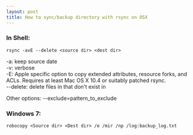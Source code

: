 ```yaml
---
layout: post
title: How to sync/backup directory with rsync on OSX
---
```

### In Shell:

	rsync -avE --delete <source dir> <dest dir>

-a: keep source date  
-v: verbose  
-E: Apple specific option  to  copy  extended  attributes,  resource forks,  and  ACLs.   Requires at least Mac OS X 10.4 or suitably patched rsync.  
--delete: delete files in <dest dir> that don't exist in <source dir>

Other options:
--exclude=pattern_to_exclude

### Windows 7:
	robocopy <Source dir> <Dest dir> /e /mir /np /log:backup_log.txt
